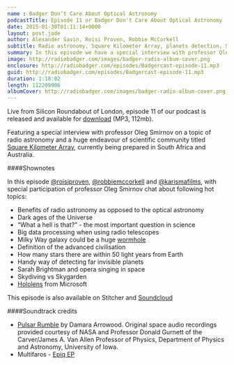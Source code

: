 ```yaml
---
name : Badger Don’t Care About Optical Astronomy
podcastTitle: Episode 11 or Badger Don't Care About Optical Astronomy
date: 2015-01-30T01:11:14+0000
layout: post.jade
author: Alexander Savin, Roisi Proven, Robbie McCorkell
subtitle: Radio astronomy, Square Kilometer Array, planets detection, Sarah Brightman in space, skydiving vs skygarden
summary: In this episode we have a special interview with professor Oleg Smirnov on a topic of radio astronomy and Square Kilometer Array project, currently being prepared in South Africa and Australia.
image: http://radiobadger.com/images/badger-radio-album-cover.png
enclosure: http://radiobadger.com/episodes/Badgercast-episode-11.mp3
guid: http://radiobadger.com/episodes/Badgercast-episode-11.mp3
duration: 1:18:02
length: 112209906
albumCover: http://radiobadger.com/images/badger-radio-album-cover.png
---
```


Live from Silicon Roundabout of London, episode 11 of our podcast is released and available for [download](http://radiobadger.com/episodes/Badgercast-episode-11.mp3) (MP3, 112mb).

Featuring a special interview with professor Oleg Smirnov on a topic of radio astronomy and a huge endeavour of scientific community titled [Square Kilometer Array](http://en.wikipedia.org/wiki/Square_Kilometre_Array), currently being prepared in South Africa and Australia.

####Shownotes

In this episode [@roisiproven](https://twitter.com/roisiproven), [@robbiemccorkell](https://twitter.com/robbiemccorkell) and [@karismafilms](https://twitter.com/karismafilms), with special participation of professor Oleg Smirnov chat about following hot topics:

* Benefits of radio astronomy as opposed to the optical astronomy
* Dark ages of the Universe
* “What a hell is that?” - the most important question in science
* Big data processing when using radio telescopes
* Milky Way galaxy could be a huge [wormhole](http://www.sciencedaily.com/releases/2015/01/150121083648.htm)
* Definition of the advanced civilisation
* How many stars there are within 50 light years from Earth
* Handy way of detecting far invisible planets
* Sarah Brightman and opera singing in space
* Skydiving vs Skygarden
* [Hololens](http://www.theverge.com/2015/1/21/7868251/microsoft-hololens-hologram-hands-on-experience) from Microsoft

This episode is also available on Stitcher and [Soundcloud](https://soundcloud.com/radiobadger/radiobadger-episode-11)

####Soundtrack credits

* [Pulsar Rumble](https://soundcloud.com/damara-arrowood/rumble) by Damara Arrowood. Original space audio recordings provided courtesy of NASA and Professor Donald Gurnett of the Carver/James A. Van Allen Professor of Physics, Department of Physics and Astronomy, University of Iowa.
* Multifaros - [Epiq EP](http://freemusicarchive.org/music/Multifaros/Epiq_EP)

